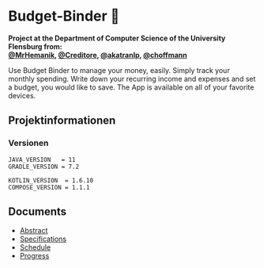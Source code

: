 # Budget-Binder :money_with_wings:
**Project at the Department of Computer Science of the University Flensburg from:** <br>
**[@MrHemanik](https://github.com/MrHemanik), [@Creditore](https://github.com/Creditore), [@akatranlp](https://github.com/akatranlp), [@choffmann](https://github.com/choffmann)**

Use Budget Binder to manage your money, easily. Simply track your monthly spending. Write down your recurring income and expenses and set a budget, you would like to save. The App is available on all of your favorite devices.

## Projektinformationen

### Versionen
```
JAVA_VERSION   = 11
GRADLE_VERSION = 7.2

KOTLIN_VERSION  = 1.6.10
COMPOSE_VERSION = 1.1.1
```

## Documents
- [Abstract](docs/Abstract.md)
- [Specifications](docs/Lastenheft.md)
- [Schedule](docs/Zeitplan.md)
- [Progress](docs/Progress.md)